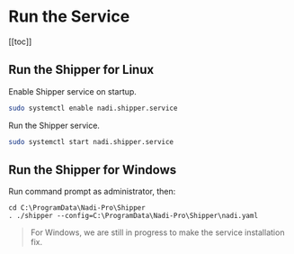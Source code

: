 # Run the Service

[[toc]]

## Run the Shipper for Linux

Enable Shipper service on startup.

```bash
sudo systemctl enable nadi.shipper.service
```

Run the Shipper service.

```bash
sudo systemctl start nadi.shipper.service
```

## Run the Shipper for Windows

Run command prompt as administrator, then:

```batch
cd C:\ProgramData\Nadi-Pro\Shipper
. ./shipper --config=C:\ProgramData\Nadi-Pro\Shipper\nadi.yaml
```

> For Windows, we are still in progress to make the service installation fix.

